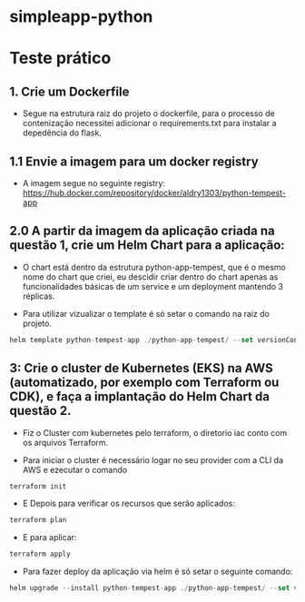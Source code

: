 # simpleapp-python

# Teste prático

## 1. Crie um Dockerfile
- Segue na estrutura raiz do projeto o dockerfile, para o processo de contenização necessitei adicionar o requirements.txt para instalar a depedência do flask.

## 1.1 Envie a imagem para um docker registry
- A imagem segue no seguinte registry: https://hub.docker.com/repository/docker/aldry1303/python-tempest-app

## 2.0 A partir da imagem da aplicação criada na questão 1, crie um Helm Chart para a aplicação:
- O chart está dentro da estrutura python-app-tempest, que é o mesmo nome do chart que criei, eu descidir criar dentro do chart apenas as funcionalidades básicas
de um service e um deployment mantendo 3 réplicas.

* Para utilizar vizualizar o template é só setar o comando na raiz do projeto.

~~~javascript
helm template python-tempest-app ./python-app-tempest/ --set versionContainer=1.0.0
~~~

## 3:  Crie o cluster de Kubernetes (EKS) na AWS (automatizado, por exemplo com Terraform ou CDK), e faça a implantação do Helm Chart da questão 2.

- Fiz o Cluster com kubernetes pelo terraform, o diretorio iac conto com os arquivos Terraform.
* Para iniciar o cluster é necessário logar no seu provider com a CLI da AWS e ezecutar o comando
~~~javascript
terraform init
~~~
* E Depois para verificar os recursos que serão aplicados:
~~~javascript
terraform plan 
~~~
* E para aplicar:
~~~javascript
terraform apply 
~~~
- Para fazer deploy da aplicação via helm é só setar o seguinte comando:
~~~javascript
helm upgrade --install python-tempest-app ./python-app-tempest/ --set versionContainer=1.0.0
~~~